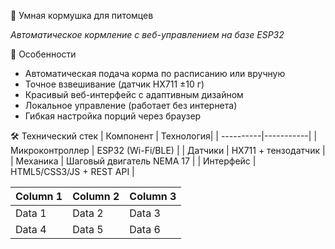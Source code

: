 🐾 Умная кормушка для питомцев

*Автоматическое кормление с веб-управлением на базе ESP32*

🌟 Особенности
- Автоматическая подача корма по расписанию или вручную
- Точное взвешивание (датчик HX711 ±10 г)
- Красивый веб-интерфейс с адаптивным дизайном
- Локальное управление (работает без интернета)
- Гибкая настройка порций через браузер


🛠 Технический стек
| Компонент | Технология|
| ----------|-----------|
| Микроконтроллер | ESP32 (Wi-Fi/BLE) |
| Датчики | HX711 + тензодатчик |
| Механика | Шаговый двигатель NEMA 17 |
| Интерфейс | HTML5/CSS3/JS + REST API |

| Column 1 | Column 2 | Column 3 |  
| -------- | -------- | -------- |  
| Data 1 | Data 2 | Data 3 |  
| Data 4 | Data 5 | Data 6 |  
